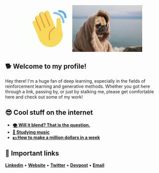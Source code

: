 <div align='center'>
  <img height="150px" width="150px" src="https://raw.githubusercontent.com/jimzers/jimzers/master/pics/wave_emoji.gif">
  <img height="150px" width="225px" src="https://raw.githubusercontent.com/jimzers/jimzers/master/pics/wise-pug-thinking-about-the-world.jpg">
</div>

## 🐕 Welcome to my profile!

Hey there! I'm a huge fan of deep learning, especially in the fields of reinforcement learning and generative methods. Whether you got here through a link, passing by, or just by stalking me, please get comfortable here and check out some of my work!

## 😎 Cool stuff on the internet

* [__🌪️ Will it blend? That is the question.__](https://www.youtube.com/watch?v=lAl28d6tbko)
* [__🎵 Studying music__](https://www.youtube.com/watch?v=yYW881P2mzo)
* [__💵 How to make a million dollars in a week__](https://www.youtube.com/watch?v=dQw4w9WgXcQ)

## :link: Important links
[__Linkedin__](https://www.linkedin.com/in/jimzers/) • [__Website__](https://adamlee.me) • [__Twitter__](https://twitter.com/jimzersML) • [__Devpost__](https://devpost.com/jimzers) • [__Email__](mailto:jimzersml@gmail.com)

